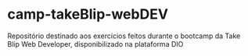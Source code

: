 # camp-takeBlip-webDEV
Repositório destinado aos exercícios feitos durante o bootcamp da Take Blip Web Developer, disponibilizado na plataforma DIO
